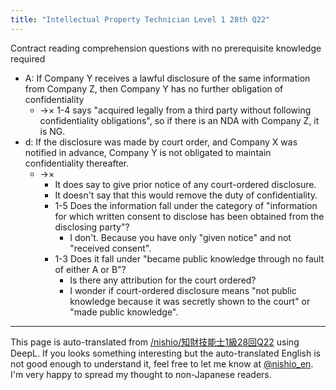 ```yaml
---
title: "Intellectual Property Technician Level 1 28th Q22"
---
```


Contract reading comprehension questions with no prerequisite knowledge required
- A: If Company Y receives a lawful disclosure of the same information from Company Z, then Company Y has no further obligation of confidentiality
    - →× 1-4 says "acquired legally from a third party without following confidentiality obligations", so if there is an NDA with Company Z, it is NG.
- d: If the disclosure was made by court order, and Company X was notified in advance, Company Y is not obligated to maintain confidentiality thereafter.
    - →×
        - It does say to give prior notice of any court-ordered disclosure.
        - It doesn't say that this would remove the duty of confidentiality.
        - 1-5 Does the information fall under the category of "information for which written consent to disclose has been obtained from the disclosing party"?
            - I don't. Because you have only "given notice" and not "received consent".
        - 1-3 Does it fall under "became public knowledge through no fault of either A or B"?
            - Is there any attribution for the court ordered?
            - I wonder if court-ordered disclosure means "not public knowledge because it was secretly shown to the court" or "made public knowledge".

---
This page is auto-translated from [/nishio/知財技能士1級28回Q22](https://scrapbox.io/nishio/知財技能士1級28回Q22) using DeepL. If you looks something interesting but the auto-translated English is not good enough to understand it, feel free to let me know at [@nishio_en](https://twitter.com/nishio_en). I'm very happy to spread my thought to non-Japanese readers.
